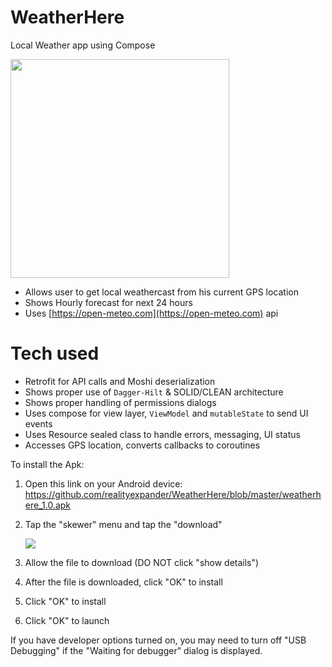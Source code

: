 # WeatherHere
Local Weather app using Compose

[<img src="https://user-images.githubusercontent.com/5157474/181176637-b44aabd0-e8e8-4593-a7c0-861c50d461da.png" width="350"/>](https://user-images.githubusercontent.com/5157474/181176637-b44aabd0-e8e8-4593-a7c0-861c50d461da.png)


- Allows user to get local weathercast from his current GPS location
- Shows Hourly forecast for next 24 hours
- Uses [https://open-meteo.com](https://open-meteo.com) api

# Tech used
- Retrofit for API calls and Moshi deserialization
- Shows proper use of `Dagger-Hilt` & SOLID/CLEAN architecture
- Shows proper handling of permissions dialogs
- Uses compose for view layer, `ViewModel` and `mutableState` to send UI events
- Uses Resource sealed class to handle errors, messaging, UI status
- Accesses GPS location, converts callbacks to coroutines

To install the Apk:

1. Open this link on your Android device:
   https://github.com/realityexpander/WeatherHere/blob/master/weatherhere_1.0.apk
2. Tap the "skewer" menu and tap the "download"

   [![](https://user-images.githubusercontent.com/5157474/147434050-57102a30-af32-46ed-a90b-d94e0c4a4f35.jpg)]()
3. Allow the file to download (DO NOT click "show details")
4. After the file is downloaded, click "OK" to install
5. Click "OK" to install
6. Click "OK" to launch

If you have developer options turned on, you may need to turn off "USB Debugging" if the "Waiting for debugger" dialog is displayed.
